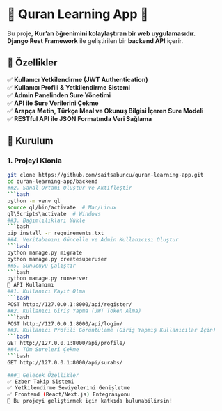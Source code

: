 # 📖 Quran Learning App 🚀  

Bu proje, **Kur’an öğrenimini kolaylaştıran bir web uygulamasıdır.**  
**Django Rest Framework** ile geliştirilen bir **backend API** içerir.  

## 📌 Özellikler  
✅ **Kullanıcı Yetkilendirme (JWT Authentication)**  
✅ **Kullanıcı Profili & Yetkilendirme Sistemi**  
✅ **Admin Panelinden Sure Yönetimi**  
✅ **API ile Sure Verilerini Çekme**  
✅ **Arapça Metin, Türkçe Meal ve Okunuş Bilgisi İçeren Sure Modeli**  
✅ **RESTful API ile JSON Formatında Veri Sağlama**  



## 📌 Kurulum  

### **1. Projeyi Klonla**  
```bash
git clone https://github.com/saitsabuncu/quran-learning-app.git
cd quran-learning-app/backend
##2. Sanal Ortamı Oluştur ve Aktifleştir
```bash
python -m venv ql
source ql/bin/activate  # Mac/Linux
ql\Scripts\activate  # Windows
##3. Bağımlılıkları Yükle
```bash
pip install -r requirements.txt
##4. Veritabanını Güncelle ve Admin Kullanıcısı Oluştur
```bash
python manage.py migrate
python manage.py createsuperuser
##5. Sunucuyu Çalıştır
```bash
python manage.py runserver
📌 API Kullanımı
##1. Kullanıcı Kayıt Olma
```bash
POST http://127.0.0.1:8000/api/register/
##2. Kullanıcı Giriş Yapma (JWT Token Alma)
```bash
POST http://127.0.0.1:8000/api/login/
##3. Kullanıcı Profili Görüntüleme (Giriş Yapmış Kullanıcılar İçin)
```bash
GET http://127.0.0.1:8000/api/profile/
##4. Tüm Sureleri Çekme
```bash
GET http://127.0.0.1:8000/api/surahs/

###📌 Gelecek Özellikler
✅ Ezber Takip Sistemi
✅ Yetkilendirme Seviyelerini Genişletme
✅ Frontend (React/Next.js) Entegrasyonu
🚀 Bu projeyi geliştirmek için katkıda bulunabilirsin!
